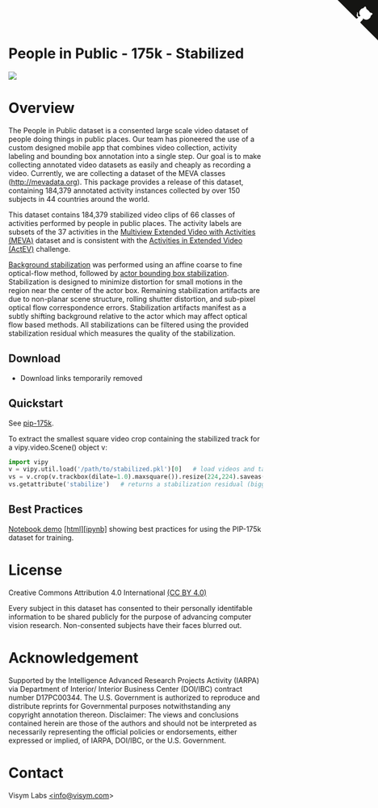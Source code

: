 <a href="https://github.com/visym/collector" class="github-corner" aria-label="View source on GitHub"><svg width="80" height="80" viewBox="0 0 250 250" style="fill:#151513; color:#fff; position: absolute; top: 0; border: 0; right: 0;" aria-hidden="true"><path d="M0,0 L115,115 L130,115 L142,142 L250,250 L250,0 Z"></path><path d="M128.3,109.0 C113.8,99.7 119.0,89.6 119.0,89.6 C122.0,82.7 120.5,78.6 120.5,78.6 C119.2,72.0 123.4,76.3 123.4,76.3 C127.3,80.9 125.5,87.3 125.5,87.3 C122.9,97.6 130.6,101.9 134.4,103.2" fill="currentColor" style="transform-origin: 130px 106px;" class="octo-arm"></path><path d="M115.0,115.0 C114.9,115.1 118.7,116.5 119.8,115.4 L133.7,101.6 C136.9,99.2 139.9,98.4 142.2,98.6 C133.8,88.0 127.5,74.4 143.8,58.0 C148.5,53.4 154.0,51.2 159.7,51.0 C160.3,49.4 163.2,43.6 171.4,40.1 C171.4,40.1 176.1,42.5 178.8,56.2 C183.1,58.6 187.2,61.8 190.9,65.4 C194.5,69.0 197.7,73.2 200.1,77.6 C213.8,80.2 216.3,84.9 216.3,84.9 C212.7,93.1 206.9,96.0 205.4,96.6 C205.1,102.4 203.0,107.8 198.3,112.5 C181.9,128.9 168.3,122.5 157.7,114.1 C157.9,116.9 156.7,120.9 152.7,124.9 L141.0,136.5 C139.8,137.7 141.6,141.9 141.8,141.8 Z" fill="currentColor" class="octo-body"></path></svg></a>

# People in Public - 175k - Stabilized

![](pip_175k_stabilized.webp)

# Overview

The People in Public dataset is a consented large scale video dataset of people doing things in public places.  Our team has pioneered the use of a 
custom designed mobile app that combines video collection, activity labeling and bounding box annotation into a single step.  Our goal is to 
make collecting annotated video datasets as easily and cheaply as recording a video.  Currently, we are collecting a dataset of the MEVA 
classes (http://mevadata.org).  This package provides a release of this dataset, containing 184,379 annotated activity instances collected by 
over 150 subjects in 44 countries around the world. 

This dataset contains 184,379 stabilized video clips of 66 classes of activities performed by people in public places.  The activity labels are subsets of the 37 activities in the [Multiview Extended Video with Activities (MEVA)](https://mevadata.org) dataset and is consistent with the [Activities in Extended Video (ActEV)](https://actev.nist.gov/) challenge.  

[Background stabilization](https://github.com/visym/vipy/blob/bc20f6f32492badd181faa0ccf7b0029f1f63fee/vipy/flow.py#L307-L328) was performed using an affine coarse to fine optical-flow method, followed by [actor bounding box stabilization](https://github.com/visym/collector/blob/adc5486c7f88291b77f9a707a78763c2b5958406/pycollector/detection.py#L177-L236).  Stabilization is designed to minimize distortion for small motions in the region near the center of the actor box.  Remaining stabilization artifacts are due to non-planar scene structure, rolling shutter distortion, and sub-pixel optical flow correspondence errors.  Stabilization artifacts manifest as a subtly shifting background relative to the actor which may affect optical flow based methods.  All stabilizations can be filtered using the provided stabilization residual which measures the quality of the stabilization.  

## Download

<!--
* [pip_175k_stabilized_0.tar.gz (11.5 GB)](https://dl.dropboxusercontent.com/s/h7j4391iyqfo85d/pip_175k_stabilized_0.tar.gz)&nbsp;&nbsp;MD5:99139862b128f9eff9deafd636225442&nbsp;&nbsp;&nbsp;&nbsp;
* [pip_175k_stabilized_1.tar.gz (11.8 GB)](https://dl.dropboxusercontent.com/s/zwxzdirbp6kvq93/pip_175k_stabilized_1.tar.gz)&nbsp;&nbsp;MD5:95d337019a0dd2f24ee197bc7e371b97&nbsp;&nbsp;&nbsp;&nbsp;
* [pip_175k_stabilized_2.tar.gz (11.9 GB)](https://dl.dropboxusercontent.com/s/rg9t5edfmyp6uq0/pip_175k_stabilized_2.tar.gz)&nbsp;&nbsp;MD5:388198296dae0dd7d27d1a3b983f84e9&nbsp;&nbsp;&nbsp;&nbsp;
* [pip_175k_stabilized_3.tar.gz (11.8 GB)](https://dl.dropboxusercontent.com/s/n82mkbstgidnon7/pip_175k_stabilized_3.tar.gz)&nbsp;&nbsp;MD5:45d52bbd432a10f5cddd4bd1353a2282&nbsp;&nbsp;&nbsp;&nbsp;
* [pip_175k_stabilized_4.tar.gz (11.8 GB)](https://dl.dropboxusercontent.com/s/gqrricwj3vyp4sc/pip_175k_stabilized_4.tar.gz)&nbsp;&nbsp;MD5:4fdf2aa880771c7bce6f5952017dd6e2&nbsp;&nbsp;&nbsp;&nbsp;
* [pip_175k_stabilized_5.tar.gz (11.8 GB)](https://dl.dropboxusercontent.com/s/yfkma0kt30810h1/pip_175k_stabilized_5.tar.gz)&nbsp;&nbsp;MD5:30ae8634ec25a6d54d25e8ba94b75361&nbsp;&nbsp;&nbsp;&nbsp;
* [pip_175k_stabilized_6-7.tar.gz (20.5 GB)](https://dl.dropboxusercontent.com/s/yoabjhep9g6ozs1/pip_175k_stabilized_6-7.tar.gz)&nbsp;&nbsp;MD5:b18e0ba7d0ea411a1b8ef4fe2e3d8b59&nbsp;&nbsp;&nbsp;&nbsp;
* [pip_175k_stabilized_6-9.tar.gz (41.2 GB)](https://dl.dropboxusercontent.com/s/g2qzku5uw57q9d8/pip_175k_stabilized_6-9.tar.gz)&nbsp;&nbsp;MD5:68ef20fbeeba6b9b9872610bca72584b&nbsp;&nbsp;&nbsp;&nbsp;
-->
* Download links temporarily removed


## Quickstart

See [pip-175k](https://visym.github.io/collector/pip_175k/).

To extract the smallest square video crop containing the stabilized track for a vipy.video.Scene() object v:

```python
import vipy
v = vipy.util.load('/path/to/stabilized.pkl')[0]   # load videos and take one
vs = v.crop(v.trackbox(dilate=1.0).maxsquare()).resize(224,224).saveas('/path/to/out.mp4')
vs.getattribute('stabilize')   # returns a stabilization residual (bigger is worse)
```

## Best Practices 

[Notebook demo](https://htmlpreview.github.io/?https://github.com/visym/collector/blob/master/docs/pip_175k/best_practices.html)&nbsp;[[html]](https://htmlpreview.github.io/?https://github.com/visym/collector/blob/master/docs/pip_175k/best_practices.html)[[ipynb]](https://github.com/visym/collector/blob/master/docs/pip_175k/best_practices.ipynb) showing best practices for using the PIP-175k dataset for training.

# License

Creative Commons Attribution 4.0 International [(CC BY 4.0)](https://creativecommons.org/licenses/by/4.0/)

Every subject in this dataset has consented to their personally identifable information to be shared publicly for the purpose of advancing computer vision research.  Non-consented subjects have their faces blurred out.  

# Acknowledgement

Supported by the Intelligence Advanced Research Projects Activity (IARPA) via Department of Interior/ Interior Business Center (DOI/IBC) contract number D17PC00344. The U.S. Government is authorized to reproduce and distribute reprints for Governmental purposes notwithstanding any copyright annotation thereon. Disclaimer: The views and conclusions contained herein are those of the authors and should not be interpreted as necessarily representing the official policies or endorsements, either expressed or implied, of IARPA, DOI/IBC, or the U.S. Government.

# Contact

Visym Labs <a href="mailto:info@visym.com">&lt;info@visym.com&gt;</a>

